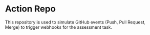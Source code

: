 # Action Repo

This repository is used to simulate GitHub events (Push, Pull Request, Merge)
to trigger webhooks for the assessment task.

